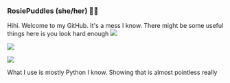 ### RosiePuddles (she/her) 🏳️‍🌈
Hihi. Welcome to my GitHub. It's a mess I know. There might be some useful things here is you look hard enough
![](https://github-readme-stats.vercel.app/api?username=RosiePuddles&show_icons=true&hide=contribs&custom_title=Things%20I%20Done%20Did&theme=synthwave)

![](https://github-readme-stats.vercel.app/api/wakatime?username=RosiePuddles&custom_title=How%20Much%20I%20Use%20What&theme=synthwave)

![](https://github-readme-stats.vercel.app/api/top-langs/?username=RosiePuddles&layout=compact&custom_title=What%20I%20Use&theme=synthwave)

What I use is mostly Python I know. Showing that is almost pointless really
